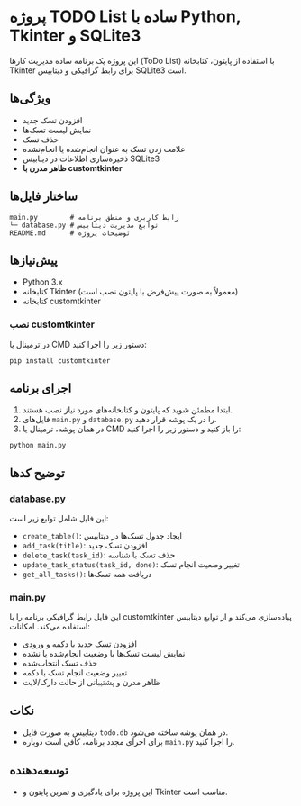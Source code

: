 # پروژه TODO List ساده با Python, Tkinter و SQLite3

این پروژه یک برنامه ساده مدیریت کارها (ToDo List) با استفاده از پایتون، کتابخانه Tkinter برای رابط گرافیکی و دیتابیس SQLite3 است.

## ویژگی‌ها
- افزودن تسک جدید
- نمایش لیست تسک‌ها
- حذف تسک
- علامت زدن تسک به عنوان انجام‌شده یا انجام‌نشده
- ذخیره‌سازی اطلاعات در دیتابیس SQLite3
- **ظاهر مدرن با customtkinter**

## ساختار فایل‌ها

```
main.py        # رابط کاربری و منطق برنامه
└─ database.py # توابع مدیریت دیتابیس
README.md      # توضیحات پروژه
```

## پیش‌نیازها
- Python 3.x
- کتابخانه Tkinter (معمولاً به صورت پیش‌فرض با پایتون نصب است)
- کتابخانه customtkinter

### نصب customtkinter

در ترمینال یا CMD دستور زیر را اجرا کنید:

```
pip install customtkinter
```

## اجرای برنامه

1. ابتدا مطمئن شوید که پایتون و کتابخانه‌های مورد نیاز نصب هستند.
2. فایل‌های `main.py` و `database.py` را در یک پوشه قرار دهید.
3. در همان پوشه، ترمینال یا CMD را باز کنید و دستور زیر را اجرا کنید:

```
python main.py
```

## توضیح کدها

### database.py
این فایل شامل توابع زیر است:
- `create_table()`: ایجاد جدول تسک‌ها در دیتابیس
- `add_task(title)`: افزودن تسک جدید
- `delete_task(task_id)`: حذف تسک با شناسه
- `update_task_status(task_id, done)`: تغییر وضعیت انجام تسک
- `get_all_tasks()`: دریافت همه تسک‌ها

### main.py
این فایل رابط گرافیکی برنامه را با customtkinter پیاده‌سازی می‌کند و از توابع دیتابیس استفاده می‌کند. امکانات:
- افزودن تسک جدید با دکمه و ورودی
- نمایش لیست تسک‌ها با وضعیت انجام‌شده یا نشده
- حذف تسک انتخاب‌شده
- تغییر وضعیت انجام تسک با دکمه
- ظاهر مدرن و پشتیبانی از حالت دارک/لایت

## نکات
- دیتابیس به صورت فایل `todo.db` در همان پوشه ساخته می‌شود.
- برای اجرای مجدد برنامه، کافی است دوباره `main.py` را اجرا کنید.

## توسعه‌دهنده
- این پروژه برای یادگیری و تمرین پایتون و Tkinter مناسب است. 